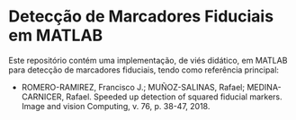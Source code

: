 # Detecção de Marcadores Fiduciais em MATLAB
Este repositório contém uma implementação, de viés didático, em MATLAB para detecção de marcadores fiduciais, tendo como referência principal:
* ROMERO-RAMIREZ, Francisco J.; MUÑOZ-SALINAS, Rafael; MEDINA-CARNICER, Rafael. Speeded up detection of squared fiducial markers. Image and vision Computing, v. 76, p. 38-47, 2018.
